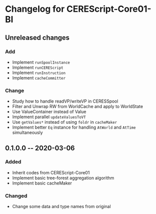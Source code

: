 Changelog for CEREScript-Core01-BI
====

## Unreleased changes

### Add
* Implement `runSpoolInstance`
* Implement `runCEREScript`
* Implement `runInstruction`
* Implement `cacheCommitter`

### Change
* Study how to handle readVP/writeVP in CERESSpool
* Filter and Unwrap RW from WorldCache and apply to WorldState
* Use ValueContainer instead of Value
* Implement parallel `updateValuesToVT`
* Use `getValues*` instead of using `foldr` in `cacheMaker`
* Implement better `Eq` instance for handling `AtWorld` and `AtTime` simultaneously


## 0.1.0.0 -- 2020-03-06

### Added
* Inherit codes from CEREScript-Core01
* Implement basic tree-forest aggregation algorithm
* Implement basic cacheMaker

### Changed
* Change some data and type names from original
